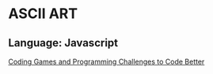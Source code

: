# **ASCII ART**
## Language: Javascript
[Coding Games and Programming Challenges to Code Better](https://www.codingame.com/training/easy/ascii-art)
